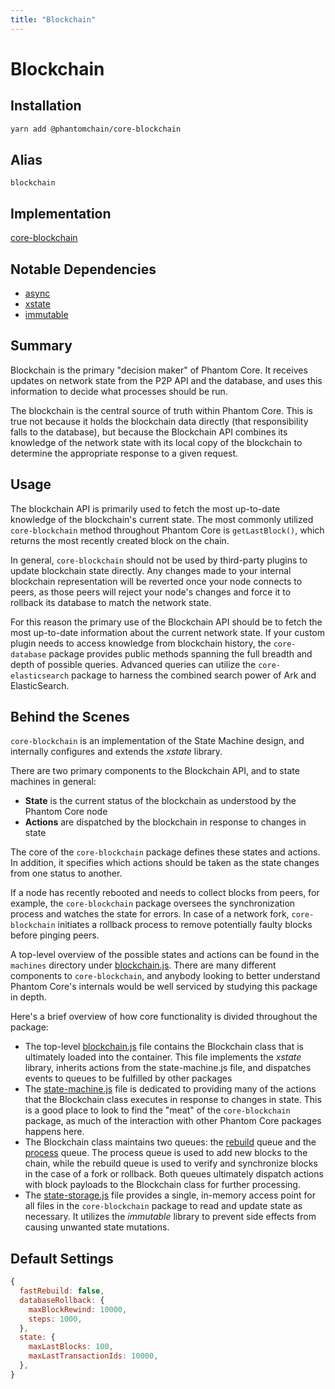 ```yaml
---
title: "Blockchain"
---
```


# Blockchain

## Installation

```bash
yarn add @phantomchain/core-blockchain
```

## **Alias**

`blockchain`

## **Implementation**

[core-blockchain](https://github.com/PhantomChain/core/tree/develop/packages/core-blockchain)

## **Notable Dependencies**

- [async](https://caolan.github.io/async/)
- [xstate](https://github.com/davidkpiano/xstate#readme)
- [immutable](http://facebook.github.io/immutable-js/)

## **Summary**

Blockchain is the primary "decision maker" of Phantom Core. It receives updates on network state from the P2P API and the database, and uses this information to decide what processes should be run.

The blockchain is the central source of truth within Phantom Core. This is true not because it holds the blockchain data directly (that responsibility falls to the database), but because the Blockchain API combines its knowledge of the network state with its local copy of the blockchain to determine the appropriate response to a given request.

## Usage

The blockchain API is primarily used to fetch the most up-to-date knowledge of the blockchain's current state. The most commonly utilized `core-blockchain` method throughout Phantom Core is `getLastBlock()`, which returns the most recently created block on the chain. 

In general, `core-blockchain` should not be used by third-party plugins to update blockchain state directly. Any changes made to your internal blockchain representation will be reverted once your node connects to peers, as those peers will reject your node's changes and force it to rollback its database to match the network state.

For this reason the primary use of the Blockchain API should be to fetch the most up-to-date information about the current network state. If your custom plugin needs to access knowledge from blockchain history, the `core-database` package provides public methods spanning the full breadth and depth of possible queries. Advanced queries can utilize the `core-elasticsearch` package to harness the combined search power of Ark and ElasticSearch.

## Behind the Scenes

`core-blockchain` is an implementation of the State Machine design, and internally configures and extends the *xstate* library.

There are two primary components to the Blockchain API, and to state machines in general:

- **State** is the current status of the blockchain as understood by the Phantom Core node
- **Actions** are dispatched by the blockchain in response to changes in state

The core of the `core-blockchain` package defines these states and actions. In addition, it specifies which actions should be taken as the state changes from one status to another.

If a node has recently rebooted and needs to collect blocks from peers, for example, the `core-blockchain` package oversees the synchronization process and watches the state for errors. In case of a network fork, `core-blockchain` initiates a rollback process to remove potentially faulty blocks before pinging peers.

A top-level overview of the possible states and actions can be found in the `machines` directory under [blockchain.js](https://github.com/PhantomChain/core/blob/develop/packages/core-blockchain/lib/machines/blockchain.js). There are many different components to `core-blockchain`, and anybody looking to better understand Phantom Core's internals would be well serviced by studying this package in depth.

Here's a brief overview of how core functionality is divided throughout the package:

- The top-level [blockchain.js](https://github.com/PhantomChain/core/blob/develop/packages/core-blockchain/lib/blockchain.js) file contains the Blockchain class that is ultimately loaded into the container. This file implements the *xstate* library, inherits actions from the state-machine.js file, and dispatches events to queues to be fulfilled by other packages
- The [state-machine.js](https://github.com/PhantomChain/core/blob/develop/packages/core-blockchain/lib/state-machine.js) file is dedicated to providing many of the actions that the Blockchain class executes in response to changes in state. This is a good place to look to find the "meat" of the `core-blockchain` package, as much of the interaction with other Phantom Core packages happens here.
- The Blockchain class maintains two queues: the [rebuild](https://github.com/PhantomChain/core/blob/develop/packages/core-blockchain/lib/queue/rebuild.js) queue and the [process](https://github.com/PhantomChain/core/blob/develop/packages/core-blockchain/lib/queue/process.js) queue. The process queue is used to add new blocks to the chain, while the rebuild queue is used to verify and synchronize blocks in the case of a fork or rollback. Both queues ultimately dispatch actions with block payloads to the Blockchain class for further processing.
- The [state-storage.js](https://github.com/PhantomChain/core/blob/develop/packages/core-blockchain/lib/state-storage.js) file provides a single, in-memory access point for all files in the `core-blockchain` package to read and update state as necessary. It utilizes the *immutable* library to prevent side effects from causing unwanted state mutations.

## **Default Settings**
```js
{
  fastRebuild: false,
  databaseRollback: {
    maxBlockRewind: 10000,
    steps: 1000,
  },
  state: {
    maxLastBlocks: 100,
    maxLastTransactionIds: 10000,
  },
}
```